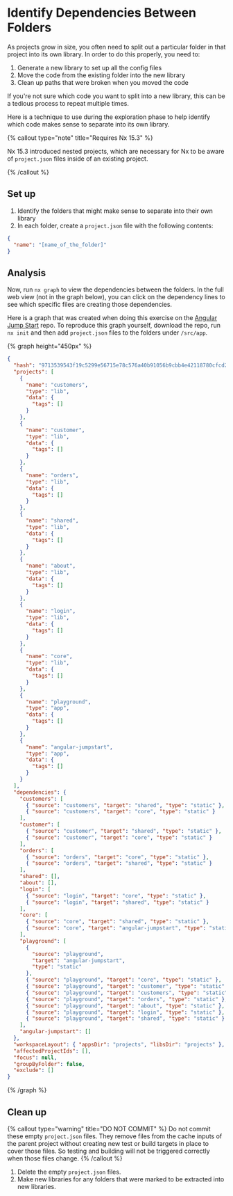 # Identify Dependencies Between Folders

As projects grow in size, you often need to split out a particular folder in that project into its own library. In order to do this properly, you need to:

1. Generate a new library to set up all the config files
2. Move the code from the existing folder into the new library
3. Clean up paths that were broken when you moved the code

If you're not sure which code you want to split into a new library, this can be a tedious process to repeat multiple times.

Here is a technique to use during the exploration phase to help identify which code makes sense to separate into its own library.

{% callout type="note" title="Requires Nx 15.3" %}

Nx 15.3 introduced nested projects, which are necessary for Nx to be aware of `project.json` files inside of an existing project.

{% /callout %}

## Set up

1. Identify the folders that might make sense to separate into their own library
2. In each folder, create a `project.json` file with the following contents:

```json {% fileName="project.json" %}
{
  "name": "[name_of_the_folder]"
}
```

## Analysis

Now, run `nx graph` to view the dependencies between the folders. In the full web view (not in the graph below), you can click on the dependency lines to see which specific files are creating those dependencies.

Here is a graph that was created when doing this exercise on the [Angular Jump Start](https://github.com/DanWahlin/Angular-JumpStart) repo. To reproduce this graph yourself, download the repo, run `nx init` and then add `project.json` files to the folders under `/src/app`.

{% graph height="450px" %}

```json
{
  "hash": "9713539543f19c5299e56715e78c576a40b91056b9cbb4e42118780cfcd22b5e",
  "projects": [
    {
      "name": "customers",
      "type": "lib",
      "data": {
        "tags": []
      }
    },
    {
      "name": "customer",
      "type": "lib",
      "data": {
        "tags": []
      }
    },
    {
      "name": "orders",
      "type": "lib",
      "data": {
        "tags": []
      }
    },
    {
      "name": "shared",
      "type": "lib",
      "data": {
        "tags": []
      }
    },
    {
      "name": "about",
      "type": "lib",
      "data": {
        "tags": []
      }
    },
    {
      "name": "login",
      "type": "lib",
      "data": {
        "tags": []
      }
    },
    {
      "name": "core",
      "type": "lib",
      "data": {
        "tags": []
      }
    },
    {
      "name": "playground",
      "type": "app",
      "data": {
        "tags": []
      }
    },
    {
      "name": "angular-jumpstart",
      "type": "app",
      "data": {
        "tags": []
      }
    }
  ],
  "dependencies": {
    "customers": [
      { "source": "customers", "target": "shared", "type": "static" },
      { "source": "customers", "target": "core", "type": "static" }
    ],
    "customer": [
      { "source": "customer", "target": "shared", "type": "static" },
      { "source": "customer", "target": "core", "type": "static" }
    ],
    "orders": [
      { "source": "orders", "target": "core", "type": "static" },
      { "source": "orders", "target": "shared", "type": "static" }
    ],
    "shared": [],
    "about": [],
    "login": [
      { "source": "login", "target": "core", "type": "static" },
      { "source": "login", "target": "shared", "type": "static" }
    ],
    "core": [
      { "source": "core", "target": "shared", "type": "static" },
      { "source": "core", "target": "angular-jumpstart", "type": "static" }
    ],
    "playground": [
      {
        "source": "playground",
        "target": "angular-jumpstart",
        "type": "static"
      },
      { "source": "playground", "target": "core", "type": "static" },
      { "source": "playground", "target": "customer", "type": "static" },
      { "source": "playground", "target": "customers", "type": "static" },
      { "source": "playground", "target": "orders", "type": "static" },
      { "source": "playground", "target": "about", "type": "static" },
      { "source": "playground", "target": "login", "type": "static" },
      { "source": "playground", "target": "shared", "type": "static" }
    ],
    "angular-jumpstart": []
  },
  "workspaceLayout": { "appsDir": "projects", "libsDir": "projects" },
  "affectedProjectIds": [],
  "focus": null,
  "groupByFolder": false,
  "exclude": []
}
```

{% /graph %}

## Clean up

{% callout type="warning" title="DO NOT COMMIT" %}
Do not commit these empty `project.json` files. They remove files from the cache inputs of the parent project without creating new test or build targets in place to cover those files. So testing and building will not be triggered correctly when those files change.
{% /callout %}

1. Delete the empty `project.json` files.
2. Make new libraries for any folders that were marked to be extracted into new libraries.
